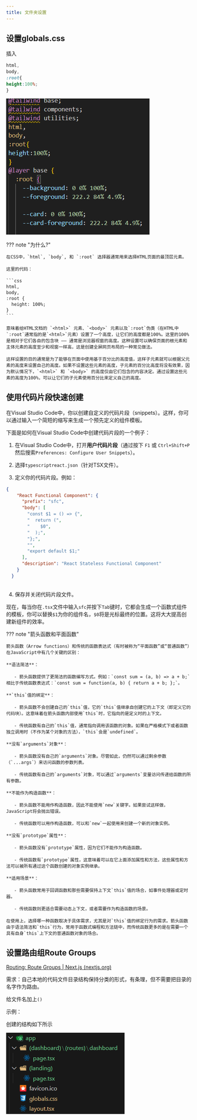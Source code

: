 ```yaml
---
title: 文件夹设置
---
```


## 设置globals.css

插入

```css
html,
body,
:root{
height:100%;
} 
```

![image-20231108173219473](./02-文件夹设置.assets/image-20231108173219473.png) 

??? note "为什么?"

    在CSS中，`html`, `body`, 和 `:root` 选择器通常用来选择HTML页面的最顶层元素。
    
    这里的代码：
    
    ```css
    html,
    body,
    :root {
      height: 100%;
    }
    ```
    
    意味着给HTML文档的 `<html>` 元素、`<body>` 元素以及`:root`伪类（在HTML中`:root`通常指的是`<html>`元素）设置了一个高度，让它们的高度都是100%。这里的100%是相对于它们各自的包含块 —— 通常是浏览器视窗的高度。这种设置可以确保页面的根元素和主体元素的高度至少和视窗一样高，这是创建全屏网页布局的一种常见做法。
    
    这样设置的目的通常是为了能够在页面中使用基于百分比的高度值，这样子元素就可以根据父元素的高度来设置自己的高度。如果不设置这些元素的高度，子元素的百分比高度将没有效果，因为默认情况下，`<html>` 和 `<body>` 的高度仅由它们包含的内容决定。通过设置这些元素的高度为100%，可以让它们的子元素使用百分比来定义自己的高度。



## 使用代码片段快速创建

在Visual Studio Code中，你以创建自定义的代码片段（snippets）。这样，你可以通过输入一个简短的缩写来生成一个预先定义的组件模板。

下面是如何在Visual Studio Code中创建代码片段的一个例子：

1. 在Visual Studio Code中，打开**用户代码片段**（通过按下 `F1` 或 `Ctrl+Shift+P` 然后搜索`Preferences: Configure User Snippets`）。

2. 选择`typescriptreact.json`（针对TSX文件）。

3. 定义你的代码片段。例如：

```json
{
	"React Functional Component": {
	  "prefix": "sfc",
	  "body": [
		"const $1 = () => {",
		"  return (",
		"    $0",
		"  );",
		"};",
		"",
		"export default $1;"
	  ],
	  "description": "React Stateless Functional Component"
	}
  }
  
```

4. 保存并关闭代码片段文件。

现在，每当你在`.tsx`文件中输入`sfc`并按下`Tab`键时，它都会生成一个函数式组件的模板，你可以替换`$1`为你的组件名，`$0`将是光标最终的位置。这将大大提高创建新组件的效率。

??? note "箭头函数和平面函数"

    箭头函数（Arrow functions）和传统的函数表达式（有时被称为“平面函数”或“普通函数”）在JavaScript中有几个关键的区别：
    
    **语法简洁**：
    
       - 箭头函数提供了更简洁的函数编写方式。例如：`const sum = (a, b) => a + b;` 相比于传统函数表达式：`const sum = function(a, b) { return a + b; };`。
    
    **`this`值的绑定**：
    
       - 箭头函数不会创建自己的`this`值，它的`this`值继承自创建它的上下文（即定义它的代码块）。这意味着在箭头函数内部使用`this`时，它指向的是定义时的上下文。
       
       - 传统函数有自己的`this`值，通常指向调用该函数的对象。如果在严格模式下或者函数独立调用时（不作为某个对象的方法），`this`会是`undefined`。
    
    **没有`arguments`对象**：
    
       - 箭头函数没有自己的`arguments`对象。尽管如此，仍然可以通过剩余参数（`...args`）来访问函数的参数列表。
       
       - 传统函数有自己的`arguments`对象，可以通过`arguments`变量访问传递给函数的所有参数。
    
    **不能作为构造函数**：
    
       - 箭头函数不能用作构造函数，因此不能使用`new`关键字。如果尝试这样做，JavaScript将会抛出错误。
       
       - 传统函数可以用作构造函数，可以和`new`一起使用来创建一个新的对象实例。
    
    **没有`prototype`属性**：
    
       - 箭头函数没有`prototype`属性，因为它们不能作为构造函数。
       
       - 传统函数有`prototype`属性，这意味着可以在它上面添加属性和方法，这些属性和方法可以被所有通过这个函数创建的对象实例继承。
    
    **适用场景**：
    
       - 箭头函数常用于回调函数和那些需要保持上下文`this`值的场合，如事件处理器或定时器。
       
       - 传统函数则更适合需要动态上下文，或者需要作为构造函数的场景。
    
    在使用上，选择哪一种函数取决于具体需求，尤其是对`this`值的绑定行为的需求。箭头函数由于语法简洁和`this`行为，常用于函数式编程和方法链中，而传统函数更多的是在需要一个具有自身`this`上下文的普通函数对象的场合。

## 设置路由组Route Groups

[Routing: Route Groups | Next.js (nextjs.org)](https://nextjs.org/docs/app/building-your-application/routing/route-groups)

需求：自己本地的代码文件目录结构保持分类的形式，有条理，但不需要把目录的名字作为路由。

给文件名加上`()`

示例：

创建的结构如下所示

![image-20231109175209699](./02-文件夹设置.assets/image-20231109175209699.png) 
